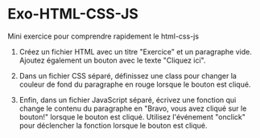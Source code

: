 # Exo-HTML-CSS-JS
Mini exercice pour comprendre rapidement le html-css-js

1. Créez un fichier HTML avec un titre "Exercice" et un paragraphe vide. Ajoutez également un bouton avec le texte "Cliquez ici".

2. Dans un fichier CSS séparé, définissez une class pour changer la couleur de fond du paragraphe en rouge lorsque le bouton est cliqué.

3. Enfin, dans un fichier JavaScript séparé, écrivez une fonction qui change le contenu du paragraphe en "Bravo, vous avez cliqué sur le bouton!" lorsque le bouton est cliqué. Utilisez l'événement "onclick" pour déclencher la fonction lorsque le bouton est cliqué.
